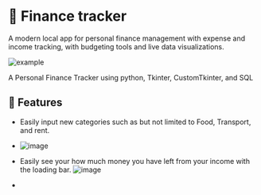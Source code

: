 # 💸 Finance tracker

A modern local app for personal finance management with expense and income tracking, with budgeting tools and live data visualizations.

![example](https://github.com/user-attachments/assets/37cb86d3-5e77-49bc-b7fb-8c595dd52f21)

A Personal Finance Tracker using python, Tkinter, CustomTkinter, and SQL

## 🚀 Features
- Easily input new categories such as but not limited to Food, Transport, and rent.
- ![image](https://github.com/user-attachments/assets/6892a494-af16-4bb2-b2de-8739a25badf5)

- Easily see your how much money you have left from your income with the loading bar.
![image](https://github.com/user-attachments/assets/717ed801-4c96-48ea-8f52-f992735f9bda)
-
  
